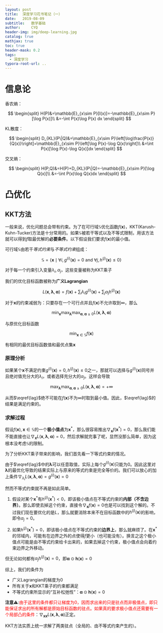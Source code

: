 ```yaml
---
layout: post
title:  深度学习花书笔记（一）
date:   2019-08-09 
subtitle:   数学基础
author:     CYQ
header-img: img/deep-learning.jpg
catalog: true
mathjax: true
toc: true
header-mask: 0.2
tags:
  - 深度学习
typora-root-url: ..
---
```


$$
\newcommand{\bm}[1]{\boldsymbol{#1}}
$$

# 信息论

香农熵：

$$
\begin{split}
H(P)&=\mathbb{E}_{x\sim P}[I(x)]=-\mathbb{E}_{x\sim P}[\log P(x)]\\
&=-\int P(x)\log P(x) dx
\end{split}
$$

KL散度：

$$
\begin{split}
D_{KL}(P\|Q)&=\mathbb{E}_{x\sim P}\left[\log\frac{P(x)}{Q(x)}\right]=\mathbb{E}_{x\sim P}\left[\log P(x)-\log Q(x)\right]\\
&=\int P(x)[\log P(x)-\log Q(x)]dx
\end{split}
$$

交叉熵：

$$
\begin{split}
H(P,Q)&=H(P)+D_{KL}(P\|Q)=-\mathbb{E}_{x\sim P}[\log Q(x)]\\
&=-\int P(x)\log Q(x)dx
\end{split}
$$

# 凸优化

## KKT方法

一般来说，优化问题总会带有约束。为了在可行域$\mathbb{S}$优化函数$f(\bm{x})$，KKT(Karush-Kuhn-Tucker)方法是十分常用的。如果$\mathbb{S}$被若干等式以及不等式限制，用该方法就可以得到$f$取最优解的**必要条件**。以下假设我们要求$f(\bm{x})$的最小值。

可行域$\mathbb{S}$由若干*等式约束*与*不等式约束*组成：

$$
\mathbb{S}=\lbrace\bm{x}\mid\forall i,g^{(i)}(\bm{x})=0 \text{ and }\forall j,h^{(j)}(\bm{x})\leq 0\rbrace
$$

对于每一个约束引入变量$\lambda_i,\alpha_j$，这些变量被称为KKT乘子

我们的优化目标函数被称为**广义Lagrangian**

$$
L(\bm{x},\bm{\lambda},\bm{\alpha})=f(\bm{x})+\sum_i\lambda_ig^{(i)}(\bm{x})+\sum_j\alpha_jh^{(j)}(\bm{x})
$$

对于$\bm{x}$的约束减弱为：只要存在一个可行点并且$f(\bm{x})$不允许取到$\infty$，那么

$$
\min_{\bm{x}}\max_{\bm{\lambda}}\max_{\bm{\alpha},\bm{\alpha}\geq 0}L(\bm{x},\bm{\lambda},\bm{\alpha})\tag{1}\label{lag}
$$

与原优化目标函数

$$
\min_{\bm{x}\in\mathbb{S}}f(\bm{x})
$$

有相同的最优目标函数值和最优点集$\bm{x}$

### 原理分析

如果某个$\bm{x}$不满足约束$g^{(i)}(\bm{x})=0,h^{(j)}(\bm{x})\leq 0$之一，那就可以选择与$g^{(i)}(\bm{x})$同号并且绝对值充分大的$\lambda_i$，或者选择充分大的$\alpha_j$。这样会导致

$$
\max_{\bm{\lambda}}\max_{\bm{\alpha},\bm{\alpha}\geq 0}L(\bm{x},\bm{\lambda},\bm{\alpha})=+\infty
$$

从而$\eqref{lag}$绝不可能在$f(\bm{x})$不为$\infty$时取到最小值。因此，$\eqref{lag}$的结果是满足约束的。

### 求解过程

假设$f(\bm{x}),\bm{x}\in\mathbb{S}$的一个**极小值点**为$\bm{x}^\ast$，那么很容易推出$\nabla_{\bm{x}}f(\bm{x}^\ast)=0$，那么我们能不能直接也让$\nabla_{\bm{x}} L(\bm{x},\bm{\lambda},\bm{\alpha})=0$，然后求解就完事了呢，显然没那么简单，因为这根本没考虑$\mathbb{S}$的限制。

为了分析KKT乘子带来的影响，我们首先看一下等式约束的情况。

由于$\eqref{lag}$中的$\bm{\lambda}$可以任意取值，实际上每个$g^{(i)}(\bm{x})$只能为0。因此这里对$\bm{\lambda}$的最优化导致的结果实际上与原来的等式约束是完全等价的。我们可以放心的加上条件$\nabla_{\lambda_i}L(\bm{x},\bm{\lambda},\bm{\alpha})=g^{(i)}(\bm{x})=0$

然而不等式约束就不再是如此简单。

1. 假设对某个$\bm{x}^\ast$有$h^{(j)}(\bm{x}^\ast)<0$，即该极小值点在不等式约束的**内部（不含边界）**。那么即使去掉这个约束，直接令$\nabla_{\bm{x}} f(\bm{x})=0$也是可以找到这个解的。不过我们现在要优化的是$L$，那么就要消除本来不在目标函数中的$h^{(j)}(\bm{x})$的影响，即令$\alpha_j=0$。

2. 如果$h^{(j)}(\bm{x}^\ast)=0$，即该极小值点在不等式约束的**边界上**，那么就麻烦了。在$\bm{x}^\ast$的邻域内，可能有在边界之外的点使得$f$更小（也可能没有）。换言之这个极小值点可能是由不等式约束给卡出来的，如果去掉这个约束，极小值点会向着约束边界之外移动。

但无论如何都有$\alpha_jh^{(j)}(\bm{x})=0$，即$\bm{\alpha}\odot \bm{h}(\bm{x})=0$

综上，我们的条件为

- 广义Lagrangian的梯度为0
- 所有关于$\bm{x}$和KKT乘子的约束都满足
- 不等式约束所显示的“互补松弛性”：$\bm{\alpha}\odot \bm{h}(\bm{x})=0$

**注意**:warning::<span style='color:red'>由于这里的条件都只让梯度为0，因而求出来的只是驻点而非极值点，即只能保证求出的所有解都是原始目标函数的驻点。如果真的要求极小值点还需要有一个局部凸的条件</span>：$\nabla_{\bm{xx}} L(\bm{x},\bm{\lambda},\bm{\alpha})$正定。

KKT方法实质上统一求解了两类驻点（全局的、由不等式约束产生的）。